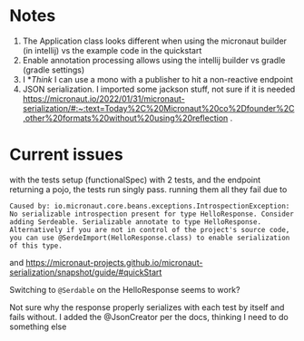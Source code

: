 # Notes

1. The Application class looks different when using the micronaut builder (in intellij) vs the example code in the
   quickstart
2. Enable annotation processing allows using the intellij builder vs gradle (gradle settings)
3. I **Think* I can use a mono with a publisher to hit a non-reactive endpoint
4. JSON serialization. I imported some jackson stuff, not sure if it is
   needed https://micronaut.io/2022/01/31/micronaut-serialization/#:~:text=Today%2C%20Micronaut%20co%2Dfounder%2C,other%20formats%20without%20using%20reflection
   .

# Current issues

with the tests setup (functionalSpec) with 2 tests, and the endpoint returning a pojo, the tests run singly pass.
running them all they fail due to

    Caused by: io.micronaut.core.beans.exceptions.IntrospectionException: No serializable introspection present for type HelloResponse. Consider adding Serdeable. Serializable annotate to type HelloResponse. Alternatively if you are not in control of the project's source code, you can use @SerdeImport(HelloResponse.class) to enable serialization of this type.

and https://micronaut-projects.github.io/micronaut-serialization/snapshot/guide/#quickStart

Switching to `@Serdable` on the HelloResponse seems to work?

Not sure why the response properly serializes with each test by itself and fails without. I added the @JsonCreator per
the docs, thinking I need to do something else